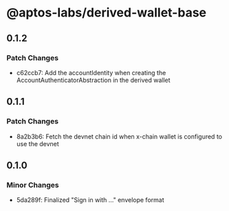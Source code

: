 # @aptos-labs/derived-wallet-base

## 0.1.2

### Patch Changes

- c62ccb7: Add the accountIdentity when creating the AccountAuthenticatorAbstraction in the derived wallet

## 0.1.1

### Patch Changes

- 8a2b3b6: Fetch the devnet chain id when x-chain wallet is configured to use the devnet

## 0.1.0

### Minor Changes

- 5da289f: Finalized "Sign in with ..." envelope format

